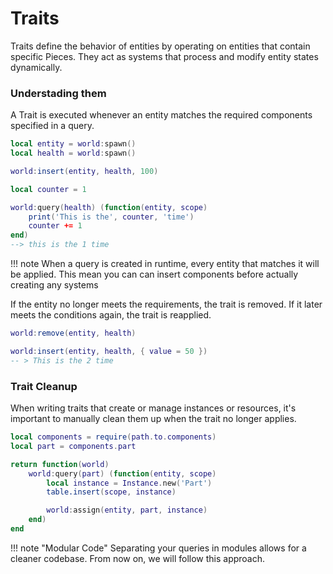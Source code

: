# Traits

Traits define the behavior of entities by operating on entities that contain specific Pieces.
They act as systems that process and modify entity states dynamically.

### Understading them

A Trait is executed whenever an entity matches the required components specified in a query.

```lua
local entity = world:spawn()
local health = world:spawn()

world:insert(entity, health, 100)

local counter = 1

world:query(health) (function(entity, scope)
    print('This is the', counter, 'time')
    counter += 1
end)
--> this is the 1 time
```

!!! note 
    When a query is created in runtime, every entity that matches it
    will be applied. This mean you can can insert components before actually
    creating any systems

If the entity no longer meets the requirements, the trait is removed.
If it later meets the conditions again, the trait is reapplied.

```lua
world:remove(entity, health)

world:insert(entity, health, { value = 50 })
-- > This is the 2 time
```

### Trait Cleanup

When writing traits that create or manage instances or resources,
it's important to manually clean them up when the trait no longer applies.

```lua
local components = require(path.to.components)
local part = components.part

return function(world)
    world:query(part) (function(entity, scope)
        local instance = Instance.new('Part')
        table.insert(scope, instance)

        world:assign(entity, part, instance)
    end)
end
```

!!! note "Modular Code"
    Separating your queries in modules allows for a cleaner codebase.
    From now on, we will follow this approach.